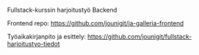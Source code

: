 Fullstack-kurssin harjoitustyö
Backend

Frontend repo: 
https://github.com/jounigit/ja-galleria-frontend  

Työaikakirjanpito ja esittely:
https://github.com/jounigit/fullstack-harjoitustyo-tiedot
